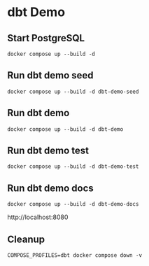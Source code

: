 # dbt Demo

## Start PostgreSQL

```
docker compose up --build -d
```

## Run dbt demo seed

```
docker compose up --build -d dbt-demo-seed
```

## Run dbt demo

```
docker compose up --build -d dbt-demo
```

## Run dbt demo test

```
docker compose up --build -d dbt-demo-test
```

## Run dbt demo docs

```
docker compose up --build -d dbt-demo-docs
```

http://localhost:8080

## Cleanup

```
COMPOSE_PROFILES=dbt docker compose down -v
```
